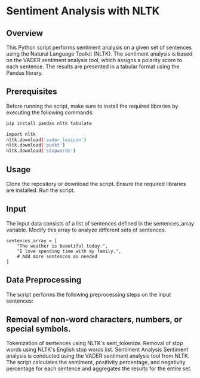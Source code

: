 # Sentiment Analysis with NLTK

## Overview
This Python script performs sentiment analysis on a given set of sentences using the Natural Language Toolkit (NLTK). The sentiment analysis is based on the VADER sentiment analysis tool, which assigns a polarity score to each sentence. The results are presented in a tabular format using the Pandas library.

## Prerequisites
Before running the script, make sure to install the required libraries by executing the following commands:

```bash
pip install pandas nltk tabulate
````

````bash
import nltk
nltk.download('vader_lexicon')
nltk.download('punkt')
nltk.download('stopwords')
````

## Usage
Clone the repository or download the script.
Ensure the required libraries are installed.
Run the script.
## Input
The input data consists of a list of sentences defined in the sentences_array variable. Modify this array to analyze different sets of sentences.

````
sentences_array = [
    "The weather is beautiful today.",
    "I love spending time with my family.",
    # Add more sentences as needed
]
````
## Data Preprocessing
The script performs the following preprocessing steps on the input sentences:

## Removal of non-word characters, numbers, or special symbols.
Tokenization of sentences using NLTK's sent_tokenize.
Removal of stop words using NLTK's English stop words list.
Sentiment Analysis
Sentiment analysis is conducted using the VADER sentiment analysis tool from NLTK. The script calculates the sentiment, positivity percentage, and negativity percentage for each sentence and aggregates the results for the entire set.

